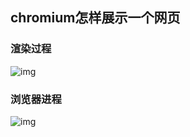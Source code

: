 ##  chromium怎样展示一个网页

### 渲染过程

![img](http://www.chromium.org/_/rsrc/1342584100941/developers/design-documents/displaying-a-web-page-in-chrome/Renderingintherenderer-v2.png)

### 浏览器进程

![img](http://www.chromium.org/_/rsrc/1220197831473/developers/design-documents/displaying-a-web-page-in-chrome/rendering%20browser.png)

